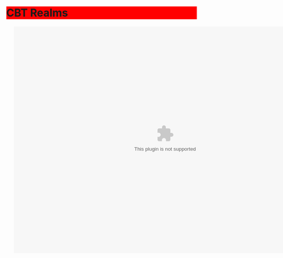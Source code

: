 <html>
  <head>
    <meta name="viewport" content="width=device-width, initial-scale=1">
    <title>CBT Realms</title>
    <div id='stars'></div>
    <div id='stars2'></div>
    <div id='stars3'></div>
    <h1 style="background-color: red;">CBT Realms</h1>
  </head>
  <link rel="stylesheet" href="index.css">
  <center>
  <body>
    <object>
      <div style="position:relative;">
      <div style="position:absolute; top:0px; left:20px; z-index:1; padding:0px;">
      <embed src="https://cbtrealms.github.io/CBTRealms.swf" 
             width="800" 
             height="600" 
             pluginspace="http://www.macromedia.com/go/getflashplayer"
             wmode="none"
             >
      </embed>
      </div>
      </div>
    </body>
  </center>
</html>
